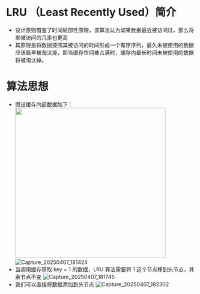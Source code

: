 # LRU （Least Recently Used）简介
- 设计原则借鉴了时间局部性原理，该算法认为如果数据最近被访问过，那么将来被访问的几率也更高
- 其原理是将数据按照其被访问的时间形成一个有序序列，最久未被使用的数据应该最早被淘汰掉，即当缓存空间被占满时，缓存内最长时间未被使用的数据将被淘汰掉。
# 算法思想
- 假设缓存内部数据如下：
  <img src="https://github.com/user-attachments/assets/da320207-9b86-45d1-ab2a-734f0c76eaae" width="400" />
  ![Capture_20250407_181424](https://github.com/user-attachments/assets/da320207-9b86-45d1-ab2a-734f0c76eaae)
- 当调用缓存获取 key = 1 的数据，LRU 算法需要将 1 这个节点移到头节点，其余节点不变
  ![Capture_20250407_181745](https://github.com/user-attachments/assets/f81ba4bf-e67c-4afc-840a-766c6226bc29)
- 我们可以直接将数据添加到头节点
    ![Capture_20250407_182302](https://github.com/user-attachments/assets/0e8da94f-880b-4834-91b5-a229ca2b592e)

